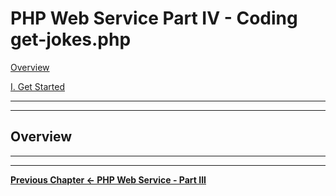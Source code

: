 # PHP Web Service Part IV - Coding get-jokes.php


[Overview](#overview)

[I. Get Started](#get-started)


<hr><hr>

<a id="overview" />

## Overview




<hr><hr>

**[Previous Chapter <- PHP Web Service - Part III](HW-php-web-service-3.md)**
